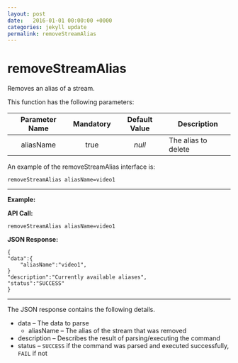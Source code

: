 ```yaml
---
layout: post
date:   2016-01-01 00:00:00 +0000
categories: jekyll update
permalink: removeStreamAlias
---
```


# removeStreamAlias

Removes an alias of a stream.

This function has the following parameters:

| **Parameter Name** | **Mandatory** | **Default Value** | **Description**     |
| :----------------: | :-----------: | :---------------: | ------------------- |
|     aliasName      |     true      |      *null*       | The alias to delete |

An example of the removeStreamAlias interface is:

``` 
removeStreamAlias aliasName=video1
```

------

**Example:**

**API Call:**

``` 
removeStreamAlias aliasName=video1
```

**JSON Response:**

``` 
{
"data":{
	"aliasName":"video1",
}
"description":"Currently available aliases",
"status":"SUCCESS"
}
```

------

The JSON response contains the following details.

- data – The data to parse
  - aliasName – The alias of the stream that was removed
- description – Describes the result of parsing/executing the command
- status – `SUCCESS` if the command was parsed and executed successfully, `FAIL` if not
